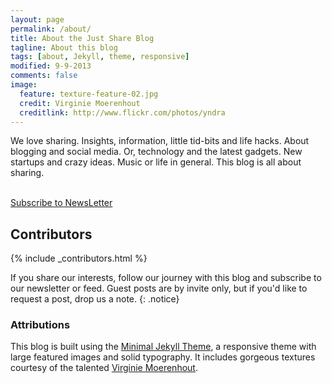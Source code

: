 ```yaml
---
layout: page
permalink: /about/
title: About the Just Share Blog
tagline: About this blog
tags: [about, Jekyll, theme, responsive]
modified: 9-9-2013
comments: false
image:
  feature: texture-feature-02.jpg
  credit: Virginie Moerenhout
  creditlink: http://www.flickr.com/photos/yndra
---
```


We love sharing. Insights, information, little tid-bits and life hacks. About blogging and social media. Or, technology and the latest gadgets. New startups and crazy ideas. Music or life in general. This blog is all about sharing.


<br>
<a markdown="0" href="{{ site.url }}" class="btn">Subscribe to NewsLetter</a>



## Contributors
<div class="article-author-main">
{% include _contributors.html %}
</div>


If you share our interests, follow our journey with this blog and subscribe to our newsletter or feed. Guest posts are by invite only, but if you'd like to request a post, drop us a note.
{: .notice}


### Attributions

This blog is built using the [Minimal Jekyll Theme](https://github.com/arg0s/minimal-jekyll-theme), a responsive  theme with large featured images and solid typography. It includes gorgeous textures courtesy of the talented [Virginie Moerenhout](http://www.flickr.com/photos/yndra).
